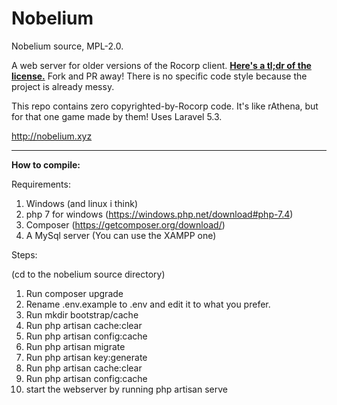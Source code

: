# Nobelium
Nobelium source, MPL-2.0.

A web server for older versions of the Rocorp client. **[Here's a tl;dr of the license.](https://tldrlegal.com/license/mozilla-public-license-2.0-(mpl-2))** Fork and PR away! There is no specific code style because the project is already messy.

This repo contains zero copyrighted-by-Rocorp code. It's like rAthena, but for that one game made by them! Uses Laravel 5.3.

http://nobelium.xyz

-------------------

**How to compile:**

Requirements:
1. Windows (and linux i think)
2. php 7 for windows (https://windows.php.net/download#php-7.4)
3. Composer (https://getcomposer.org/download/)
4. A MySql server (You can use the XAMPP one)

Steps:

(cd to the nobelium source directory)

1. Run composer upgrade
2. Rename .env.example to .env and edit it to what you prefer.
3. Run mkdir bootstrap/cache
4. Run php artisan cache:clear
5. Run php artisan config:cache
6. Run php artisan migrate
7. Run php artisan key:generate
8. Run php artisan cache:clear
9. Run php artisan config:cache
10. start the webserver by running php artisan serve
